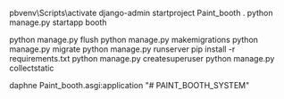 pbvenv\Scripts\activate
django-admin startproject Paint_booth .
python manage.py startapp booth

python manage.py flush
python manage.py makemigrations
python manage.py migrate
python manage.py runserver
pip install -r requirements.txt
python manage.py createsuperuser
python manage.py collectstatic

daphne Paint_booth.asgi:application
"# PAINT_BOOTH_SYSTEM" 